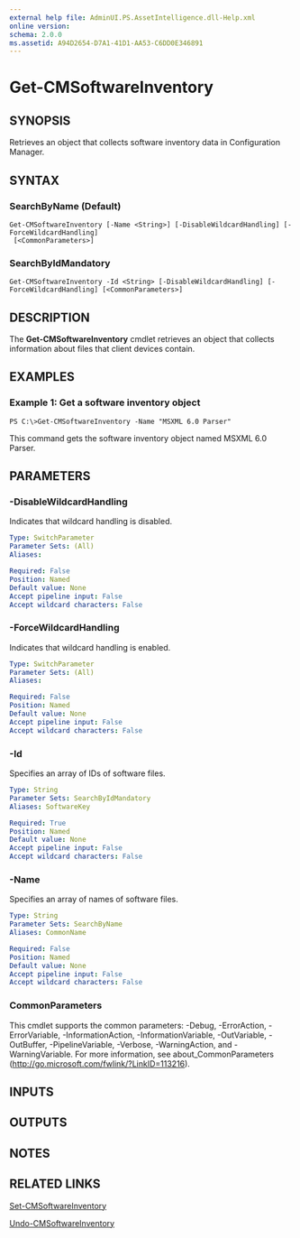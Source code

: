 ```yaml
---
external help file: AdminUI.PS.AssetIntelligence.dll-Help.xml
online version: 
schema: 2.0.0
ms.assetid: A94D2654-D7A1-41D1-AA53-C6DD0E346891
---
```


# Get-CMSoftwareInventory

## SYNOPSIS
Retrieves an object that collects software inventory data in Configuration Manager.

## SYNTAX

### SearchByName (Default)
```
Get-CMSoftwareInventory [-Name <String>] [-DisableWildcardHandling] [-ForceWildcardHandling]
 [<CommonParameters>]
```

### SearchByIdMandatory
```
Get-CMSoftwareInventory -Id <String> [-DisableWildcardHandling] [-ForceWildcardHandling] [<CommonParameters>]
```

## DESCRIPTION
The **Get-CMSoftwareInventory** cmdlet retrieves an object that collects information about files that client devices contain.

## EXAMPLES

### Example 1: Get a software inventory object
```
PS C:\>Get-CMSoftwareInventory -Name "MSXML 6.0 Parser"
```

This command gets the software inventory object named MSXML 6.0 Parser.

## PARAMETERS

### -DisableWildcardHandling
Indicates that wildcard handling is disabled.

```yaml
Type: SwitchParameter
Parameter Sets: (All)
Aliases: 

Required: False
Position: Named
Default value: None
Accept pipeline input: False
Accept wildcard characters: False
```

### -ForceWildcardHandling
Indicates that wildcard handling is enabled.

```yaml
Type: SwitchParameter
Parameter Sets: (All)
Aliases: 

Required: False
Position: Named
Default value: None
Accept pipeline input: False
Accept wildcard characters: False
```

### -Id
Specifies an array of IDs of software files.

```yaml
Type: String
Parameter Sets: SearchByIdMandatory
Aliases: SoftwareKey

Required: True
Position: Named
Default value: None
Accept pipeline input: False
Accept wildcard characters: False
```

### -Name
Specifies an array of names of software files.

```yaml
Type: String
Parameter Sets: SearchByName
Aliases: CommonName

Required: False
Position: Named
Default value: None
Accept pipeline input: False
Accept wildcard characters: False
```

### CommonParameters
This cmdlet supports the common parameters: -Debug, -ErrorAction, -ErrorVariable, -InformationAction, -InformationVariable, -OutVariable, -OutBuffer, -PipelineVariable, -Verbose, -WarningAction, and -WarningVariable. For more information, see about_CommonParameters (http://go.microsoft.com/fwlink/?LinkID=113216).

## INPUTS

## OUTPUTS

## NOTES

## RELATED LINKS

[Set-CMSoftwareInventory](./Set-CMSoftwareInventory.md)

[Undo-CMSoftwareInventory](./Undo-CMSoftwareInventory.md)


